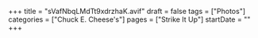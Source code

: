 +++
title = "sVafNbqLMdTt9xdrzhaK.avif"
draft = false
tags = ["Photos"]
categories = ["Chuck E. Cheese's"]
pages = ["Strike It Up"]
startDate = ""
+++
